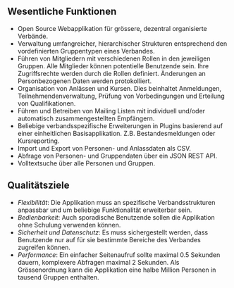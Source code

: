 
## Wesentliche Funktionen

* Open Source Webapplikation für grössere, dezentral organisierte Verbände.
* Verwaltung umfangreicher, hierarchischer Strukturen entsprechend den vordefinierten Gruppentypen eines Verbandes.
* Führen von Mitgliedern mit verschiedenen Rollen in den jeweiligen Gruppen. Alle Mitglieder können potentielle Benutzende sein. Ihre Zugriffsrechte werden durch die Rollen definiert. Änderungen an Personbezogenen Daten werden protokolliert.
* Organisation von Anlässen und Kursen. Dies beinhaltet Anmeldungen, Teilnehmendenverwaltung, Prüfung von Vorbedingungen und Erteilung von Qualifikationen.
* Führen und Betreiben von Mailing Listen mit individuell und/oder automatisch zusammengestellten Empfängern.
* Beliebige verbandsspezifische Erweiterungen in Plugins basierend auf einer einheitlichen Basisapplikation. Z.B. Bestandesmeldungen oder Kursreporting.
* Import und Export von Personen- und Anlassdaten als CSV.
* Abfrage von Personen- und Gruppendaten über ein JSON REST API.
* Volltextsuche über alle Personen und Gruppen.


## Qualitätsziele

* _Flexibilität_: Die Applikation muss an spezifische Verbandsstrukturen anpassbar und um beliebige Funktionalität erweiterbar sein.
* _Bedienbarkeit_: Auch sporadische Benutzende sollen die Applikation ohne Schulung verwenden können.
* _Sicherheit und Datenschutz_: Es muss sichergestellt werden, dass Benutzende nur auf für sie bestimmte Bereiche des Verbandes zugreifen können.
* _Performance_: Ein einfacher Seitenaufruf sollte maximal 0.5 Sekunden dauern, komplexere Abfragen maximal 2 Sekunden. Als Grössenordnung kann die Applikation eine halbe Million Personen in tausend Gruppen enthalten.
